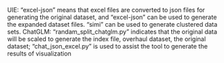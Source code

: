 UIE: “excel-json” means that excel files are converted to json files for generating the original dataset, and “excel-json” can be used to generate the expanded dataset files. “simi” can be used to generate clustered data sets.
ChatGLM: “randam_split_chatglm.py” indicates that the original data will be scaled to generate the index file, overhaul dataset, the original dataset; “chat_json_excel.py” is used to assist the tool to generate the results of visualization